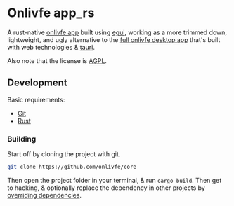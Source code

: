# Onlivfe app_rs

A rust-native [onlivfe app](https://onlivfe.com) built using [egui](https://github.com/emilk/egui), working as a more trimmed down, lightweight, and ugly alternative to the [full onlivfe desktop app](https://github.com/onlivfe/desktop) that's built with web technologies & [tauri](https://tauri.app).

Also note that the license is [AGPL](https://tldrlegal.com/license/gnu-affero-general-public-license-v3-(agpl-3.0)).

## Development

Basic requirements:

- [Git](https://git-scm.com)
- [Rust](https://www.rust-lang.org/)

### Building

Start off by cloning the project with git.

```sh
git clone https://github.com/onlivfe/core
```

Then open the project folder in your terminal, & run `cargo build`.
Then get to hacking, & optionally replace the dependency in other projects by [overriding dependencies](https://doc.rust-lang.org/cargo/reference/overriding-dependencies.html).
